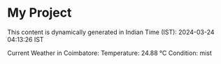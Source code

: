 # My Project

This content is dynamically generated in Indian Time (IST): 2024-03-24 04:13:26 IST


Current Weather in Coimbatore:
Temperature: 24.88 °C
Condition: mist
